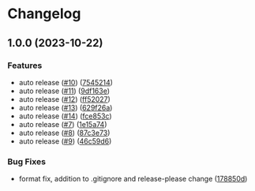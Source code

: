 # Changelog

## 1.0.0 (2023-10-22)


### Features

* auto release ([#10](https://github.com/sargeantPig/RTWLibTools/issues/10)) ([7545214](https://github.com/sargeantPig/RTWLibTools/commit/754521494fe14d116dafce728c03a51a2e48881c))
* auto release ([#11](https://github.com/sargeantPig/RTWLibTools/issues/11)) ([9df163e](https://github.com/sargeantPig/RTWLibTools/commit/9df163e0529ab24838958572b230d87dbb89e2bc))
* auto release ([#12](https://github.com/sargeantPig/RTWLibTools/issues/12)) ([ff52027](https://github.com/sargeantPig/RTWLibTools/commit/ff52027728beb5ff72027cf8086092d48229315c))
* auto release ([#13](https://github.com/sargeantPig/RTWLibTools/issues/13)) ([629f26a](https://github.com/sargeantPig/RTWLibTools/commit/629f26aa11cc8d900dec48f2824f3445ca63adca))
* auto release ([#14](https://github.com/sargeantPig/RTWLibTools/issues/14)) ([fce853c](https://github.com/sargeantPig/RTWLibTools/commit/fce853cdf49630068bfb27422c751ad58e0832a4))
* auto release ([#7](https://github.com/sargeantPig/RTWLibTools/issues/7)) ([1e15a74](https://github.com/sargeantPig/RTWLibTools/commit/1e15a7474982fa57f60c0c91b476704012d03446))
* auto release ([#8](https://github.com/sargeantPig/RTWLibTools/issues/8)) ([87c3e73](https://github.com/sargeantPig/RTWLibTools/commit/87c3e73200ce7977f6ada5005582fb09aaca28f9))
* auto release ([#9](https://github.com/sargeantPig/RTWLibTools/issues/9)) ([46c59d6](https://github.com/sargeantPig/RTWLibTools/commit/46c59d63a5d0f5fa72ef29dbbc1009d9f91b2cc6))


### Bug Fixes

* format fix, addition to .gitignore and release-please change ([178850d](https://github.com/sargeantPig/RTWLibTools/commit/178850d5d0e3d62c052734edf66fcce27a833db1))
